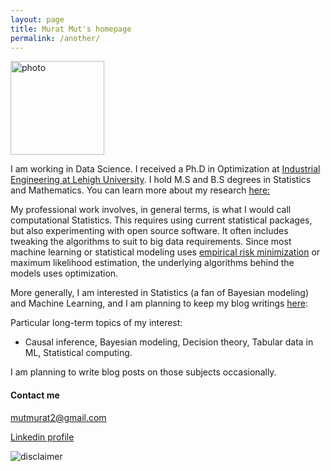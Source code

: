 ```yaml
---
layout: page
title: Murat Mut's homepage
permalink: /another/
---
```


<img src="../images/capture.PNG" alt="photo" width="150" />

I am working in Data Science. I received a Ph.D in Optimization at 
[Industrial Engineering at Lehigh University](https://engineering.lehigh.edu/ise). I hold M.S and B.S degrees in Statistics and Mathematics. 
You can learn more about my research [here:](https://muratmut.github.io/research/)
 
My professional work involves, in general terms, is what I would call computational Statistics. This requires using current statistical packages, but also experimenting with open source software. It often includes tweaking the algorithms to suit to big data requirements. Since most machine learning or statistical modeling uses [empirical risk minimization](https://en.wikipedia.org/wiki/Empirical_risk_minimization) or maximum likelihood estimation, the underlying algorithms behind the models uses optimization.  

More generally, I am interested in Statistics (a fan of Bayesian modeling) and Machine Learning, and I am planning to keep my blog writings [here](https://muratmut.github.io/blog/):

Particular long-term topics of my interest: 
- Causal inference, Bayesian modeling, Decision theory, Tabular data in ML, Statistical computing.

I am planning to write blog posts on those subjects occasionally.



#### Contact me
[mutmurat2@gmail.com](mailto:mutmurat2@gmail.com)

[Linkedin profile](https://www.linkedin.com/in/murat-mut-060b8348/)




<img src="../images/disclaimer.JPG" alt="disclaimer"/>


